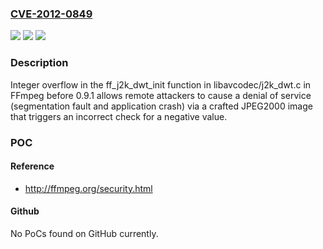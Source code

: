 ### [CVE-2012-0849](https://cve.mitre.org/cgi-bin/cvename.cgi?name=CVE-2012-0849)
![](https://img.shields.io/static/v1?label=Product&message=n%2Fa&color=blue)
![](https://img.shields.io/static/v1?label=Version&message=n%2Fa&color=blue)
![](https://img.shields.io/static/v1?label=Vulnerability&message=n%2Fa&color=brighgreen)

### Description

Integer overflow in the ff_j2k_dwt_init function in libavcodec/j2k_dwt.c in FFmpeg before 0.9.1 allows remote attackers to cause a denial of service (segmentation fault and application crash) via a crafted JPEG2000 image that triggers an incorrect check for a negative value.

### POC

#### Reference
- http://ffmpeg.org/security.html

#### Github
No PoCs found on GitHub currently.

